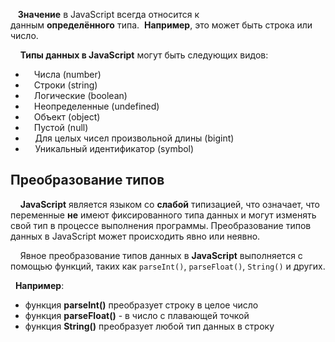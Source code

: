    **Значение** в JavaScript всегда относится к данным **определённого** типа.  **Например**, это может быть строка или число.

    **Типы данных в JavaScript** могут быть следующих видов:

-  Числа (number)
-  Строки (string)
-  Логические (boolean)
-  Неопределенные (undefined)
-  Объект (object)
-  Пустой (null)
-     Для целых чисел произвольной длины (bigint)
-     Уникальный идентификатор (symbol)
## Преобразование типов

    **JavaScript** является языком со **слабой** типизацией, что означает, что переменные **не** имеют фиксированного типа данных и могут изменять свой тип в процессе выполнения программы. Преобразование типов данных в JavaScript может происходить явно или неявно.

    Явное преобразование типов данных в **JavaScript** выполняется с помощью функций, таких как `parseInt()`, `parseFloat()`, `String()` и других.

  **Например**:

- функция **parseInt()** преобразует строку в целое число
- функция **parseFloat()** - в число с плавающей точкой
- функция **String()** преобразует любой тип данных в строку